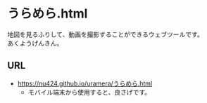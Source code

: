 # うらめら.html
地図を見るふりして、動画を撮影することができるウェブツールです。  
あくようげんきん。

## URL
- https://nu424.github.io/uramera/うらめら.html
  - モバイル端末から使用すると、良さげです。
